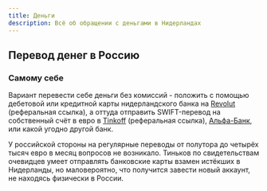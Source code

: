 ```yaml
---
title: Деньги
description: Всё об обращении с деньгами в Нидерландах
---
```


## Перевод денег в Россию

### Самому себе

Вариант перевести себе деньги без комиссий - положить с помощью дебетовой или кредитной карты
нидерландского банка на [Revolut](https://revolut.com/referral/dmitrybmq) (реферальная ссылка),
а оттуда отправить SWIFT-перевод на собственный счёт в евро
в [Tinkoff](https://www.tinkoff.ru/sl/1LQ3dKVPlY) (реферальная ссылка),
[Альфа-Банк](https://alfabank.ru/), или какой угодно другой банк.

У российской стороны на регулярные переводы от полутора до четырёх тысяч евро в месяц
вопросов не возникало. Тиньков по свидетельствам очевидцев умеет отправлять банковские карты
взамен истёкших в Нидерланды, но маловероятно, что получится завести новый аккаунт, не находясь
физически в России.

